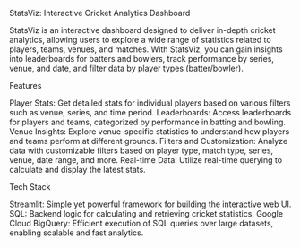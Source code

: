 StatsViz: Interactive Cricket Analytics Dashboard


StatsViz is an interactive dashboard designed to deliver in-depth cricket analytics, allowing users to explore a wide range of statistics related to players, teams, venues, and matches. With StatsViz, you can gain insights into leaderboards for batters and bowlers, track performance by series, venue, and date, and filter data by player types (batter/bowler).

Features

Player Stats: Get detailed stats for individual players based on various filters such as venue, series, and time period.
Leaderboards: Access leaderboards for players and teams, categorized by performance in batting and bowling.
Venue Insights: Explore venue-specific statistics to understand how players and teams perform at different grounds.
Filters and Customization: Analyze data with customizable filters based on player type, match type, series, venue, date range, and more.
Real-time Data: Utilize real-time querying to calculate and display the latest stats.



Tech Stack

Streamlit: Simple yet powerful framework for building the interactive web UI.
SQL: Backend logic for calculating and retrieving cricket statistics.
Google Cloud BigQuery: Efficient execution of SQL queries over large datasets, enabling scalable and fast analytics.





